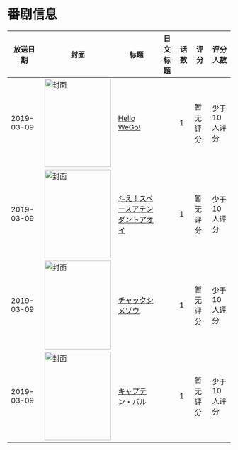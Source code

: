 # 番剧信息

|放送日期|封面|标题|日文标题|话数|评分|评分人数|
|---|---|---|---|---|---|---|
|2019-03-09|<img src="https://lain.bgm.tv/pic/cover/c/43/65/277150_1zFB3.jpg" alt="封面" style="width:150px;height:200px;object-fit:cover;">|[Hello WeGo!](https://bangumi.tv/subject/277150)||1|暂无评分|少于10人评分|
|2019-03-09|<img src="https://lain.bgm.tv/pic/cover/c/8f/c3/277151_p7rF0.jpg" alt="封面" style="width:150px;height:200px;object-fit:cover;">|[斗え！スペースアテンダントアオイ](https://bangumi.tv/subject/277151)||1|暂无评分|少于10人评分|
|2019-03-09|<img src="https://lain.bgm.tv/pic/cover/c/36/05/277152_WWvXe.jpg" alt="封面" style="width:150px;height:200px;object-fit:cover;">|[チャックシメゾウ](https://bangumi.tv/subject/277152)||1|暂无评分|少于10人评分|
|2019-03-09|<img src="https://lain.bgm.tv/pic/cover/c/69/92/277153_d5Wp5.jpg" alt="封面" style="width:150px;height:200px;object-fit:cover;">|[キャプテン・バル](https://bangumi.tv/subject/277153)||1|暂无评分|少于10人评分|
